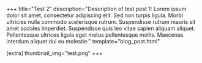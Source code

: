+++
title="Test 2"
description="Description of test post 1: Lorem ipsum dolor sit amet, consectetur adipiscing elit. Sed non turpis ligula. Morbi ultricies nulla commodo scelerisque rutrum. Suspendisse rutrum mauris sit amet sodales imperdiet. Suspendisse quis leo vitae sapien aliquam aliquet. Pellentesque ultrices ligula eget metus pellentesque mollis. Maecenas interdum aliquet dui eu molestie."
template="blog_post.html"

[extra]
thumbnail_img="test.png"
+++
